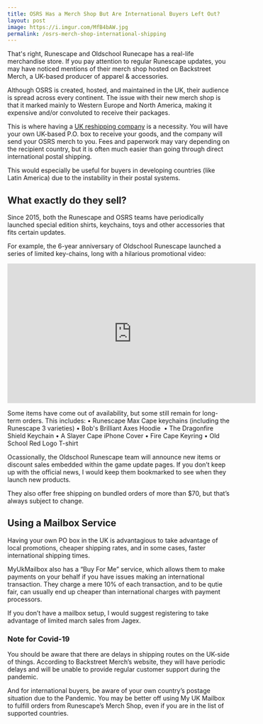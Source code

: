 ```yaml
---
title: OSRS Has a Merch Shop But Are International Buyers Left Out?
layout: post
image: https://i.imgur.com/MfB4bAW.jpg
permalink: /osrs-merch-shop-international-shipping
---
```


That's right, Runescape and Oldschool Runecape has a real-life merchandise store. If you pay attention to regular Runescape updates, you may have noticed mentions of their merch shop hosted on Backstreet Merch, a UK-based producer of apparel & accessories.

Although OSRS is created, hosted, and maintained in the UK, their audience is spread across every continent. The issue with their new merch shop is that it marked mainly to Western Europe and North America, making it expensive and/or convoluted to receive their packages.

This is where having a [UK reshipping company](https://www.myukmailbox.com/) is a necessity. You will have your own UK-based P.O. box to receive your goods, and the company will send your OSRS merch to you. Fees and paperwork may vary depending on the recipient country, but it is often much easier than going through direct international postal shipping.

This would especially be useful for buyers in developing countries (like Latin America) due to the instability in their postal systems.

## What exactly do they sell?

Since 2015, both the Runescape and OSRS teams have periodically launched special edition shirts, keychains, toys and other accessories that fits certain updates.

For example, the 6-year anniversary of Oldschool Runescape launched a series of limited key-chains, long with a hilarious promotional video:

<iframe width="560" height="315" src="https://www.youtube.com/embed/-Plci-zWXw0" frameborder="0" allow="accelerometer; autoplay; encrypted-media; gyroscope; picture-in-picture" allowfullscreen></iframe>

Some items have come out of availability, but some still remain for long-term orders. This includes:
    • Runescape Max Cape keychains (including the Runescape 3 varieties)
    • Bob's Brilliant Axes Hoodie 
    • The Dragonfire Shield Keychain
    • A Slayer Cape iPhone Cover
    • Fire Cape Keyring
    • Old School Red Logo T-shirt

Ocassionally, the Oldschool Runescape team will announce new items or discount sales embedded within the game update pages. If you don’t keep up with the official news, I would keep them bookmarked to see when they launch new products.

They also offer free shipping on bundled orders of more than $70, but that’s always subject to change.

## Using a Mailbox Service

Having your own PO box in the UK is advantagious to take advantage of local promotions, cheaper shipping rates, and in some cases, faster international shipping times.

MyUkMailbox also has a “Buy For Me” service, which allows them to make payments on your behalf if you have issues making an international transaction. They charge a mere 10% of each transaction, and to be qutie fair, can usually end up cheaper than international charges with payment processors.

If you don’t have a mailbox setup, I would suggest registering to take advantage of limited march sales from Jagex.

### Note for Covid-19

You should be aware that there are delays in shipping routes on the UK-side of things. According to Backstreet Merch’s website, they will have periodic delays and will be unable to provide regular customer support during the pandemic.

And for international buyers, be aware of your own country’s postage situation due to the Pandemic. You may be better off using My UK Mailbox to fulfill orders from Runescape’s Merch Shop, even if you are in the list of supported countries.



